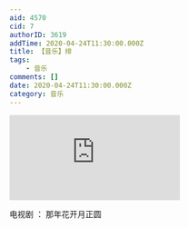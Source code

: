 ```yaml
---
aid: 4570
cid: 7
authorID: 3619
addTime: 2020-04-24T11:30:00.000Z
title: 【音乐】绯
tags:
    - 音乐
comments: []
date: 2020-04-24T11:30:00.000Z
category: 音乐
---
```


<div class="videowrapper"><iframe src="https://www.youtube.com/embed/RAI4ttvfcJ0" frameborder="0" allow="accelerometer; autoplay; encrypted-media; gyroscope; picture-in-picture" allowfullscreen=""></iframe></div>

电视剧 ： 那年花开月正圆
